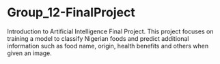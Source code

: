 # Group_12-FinalProject
Introduction to Artificial Intelligence Final Project. This project focuses on training a model to classify Nigerian foods and predict additional information such as food name, origin, health benefits and others when given an image.
